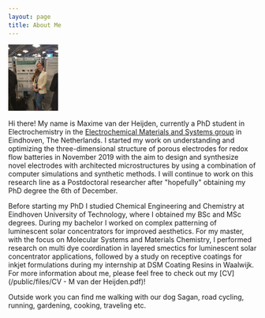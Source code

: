 ```yaml
---
layout: page
title: About Me
---
```


<img src="/public/1515915723-IMG-20230523-WA0001.jpg" alt="color photo ftl" width="20%" height="auto" />

Hi there! My name is Maxime van der Heijden, currently a PhD student in Electrochemistry in the [Electrochemical Materials and Systems group](https://www.fornercuencaresearch.com/) in Eindhoven, The Netherlands. I started my work on understanding and optimizing the three-dimensional structure of porous electrodes for redox flow batteries in November 2019 with the aim to design and synthesize novel electrodes with architected microstructures by using a combination of computer simulations and synthetic methods. I will continue to work on this research line as a Postdoctoral researcher after "hopefully" obtaining my PhD degree the 6th of December.

Before starting my PhD I studied Chemical Engineering and Chemistry at Eindhoven University of Technology, where I obtained my BSc and MSc degrees. During my bachelor I worked on complex patterning of luminescent solar concentrators for improved aesthetics. For my master, with the focus on Molecular Systems and Materials Chemistry, I performed research on multi dye coordination in layered smectics for luminescent solar concentrator applications, followed by a study on receptive coatings for inkjet formulations during my internship at DSM Coating Resins in Waalwijk. For more information about me, please feel free to check out my [CV](/public/files/CV - M van der Heijden.pdf)!

Outside work you can find me walking with our dog Sagan, road cycling, running, gardening, cooking, traveling etc.
